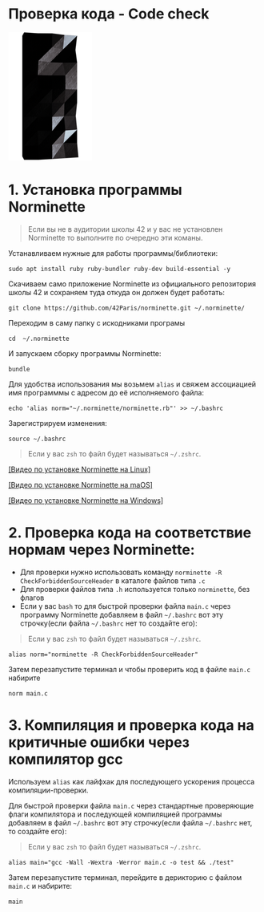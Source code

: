 # Проверка кода - Code check #

![pageimage](src/page1image3852832-small-13.png)


# 1. Установка программы Norminette #

> Если вы не в аудитории школы 42 и у вас не установлен Norminette то выполните по очередно эти команы.

Устанавливаем нужные для работы программы/библиотеки:
```
sudo apt install ruby ruby-bundler ruby-dev build-essential -y
```


Скачиваем само приложение Norminette из официального репозитория школы 42 и сохраняем туда откуда он должен будет работать:
```
git clone https://github.com/42Paris/norminette.git ~/.norminette/
```


Переходим в саму папку с искодниками програмы
```
cd  ~/.norminette
```


И запускаем сборку программы Norminette:
```
bundle
```


Для удобства использования мы возьмем `alias` и свяжем ассоциацией имя программмы с адресом до её исполняемого файла:
```
echo 'alias norm="~/.norminette/norminette.rb"' >> ~/.bashrc
```



Зарегистрируем изменения:
```
source ~/.bashrc
```
> Если у вас `zsh` то файл будет называться `~/.zshrc`.

[[Видео по установке Norminette на Linux]](https://youtu.be/Y1Sz3GEzN6E)

[[Видео по установке Norminette на maOS]](https://youtu.be/MpoAev-ds-o)

[[Видео по установке Norminette на Windows]](https://youtu.be/hljxcMs_zxU)


# 2. Проверка кода на соответствие нормам через Norminette: #

* Для проверки нужно использовать команду `norminette -R CheckForbiddenSourceHeader` в каталоге файлов типа `.с`
* Для проверки файлов типа `.h` используется только `norminette`, без флагов
* Если у вас `bash` то для быстрой проверки файла `main.c` через программу Norminette добавляем в файл `~/.bashrc` вот эту строчку(если файла `~/.bashrc` нет то создайте его):
> Если у вас `zsh` то файл будет называться `~/.zshrc`.
```
alias norm="norminette -R CheckForbiddenSourceHeader"
```
Затем перезапустите терминал и чтобы проверить код в файле `main.c` набирите 
```
norm main.c
```


# 3. Компиляция и проверка кода на критичные ошибки через компилятор gcc #

Используем `alias` как лайфхак для последующего ускорения процесса компиляции-проверки.

Для быстрой проверки файла `main.c` через стандартные проверяющие флаги компилятора и последующей компиляцией программы добавляем в файл `~/.bashrc` вот эту строчку(если файла `~/.bashrc` нет, то создайте его):

> Если у вас `zsh` то файл будет называться `~/.zshrc`.

```
alias main="gcc -Wall -Wextra -Werror main.c -o test && ./test"
```
Затем перезапустите терминал, перейдите в дерикторию с файлом `main.c` и набирите:
```
main
```
